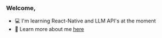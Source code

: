 <h3 align="left"><strong>Welcome,</strong></h3>

<ul>

<li>💻 I'm learning React-Native and LLM API's at the moment</li>

<li>🤝 Learn more about me <u><a href="https://noahvelasco.github.io" target="_blank">here</a></u></li>

</ul>